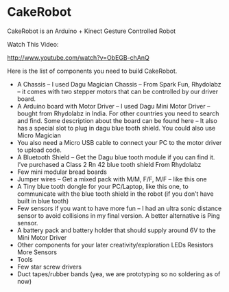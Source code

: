 CakeRobot
=========

CakeRobot is an Arduino + Kinect Gesture Controlled Robot


Watch This Video:

http://www.youtube.com/watch?v=ObEGB-chAnQ


Here is the list of components you need to build CakeRobot.

 * A Chassis – I used Dagu Magician Chassis  – From Spark Fun, Rhydolabz – it comes with two stepper motors that can be controlled by our driver board.
 * A Arduino board with Motor Driver – I used Dagu Mini Motor Driver – bought from Rhydolabz in India. For other countries you need to search and find. Some description about the board can be found here – It also has a special slot to plug in dagu blue tooth shield. You could also use Micro Magician
 * You also need a Micro USB cable to connect your PC to the motor driver to upload code.
 * A Bluetooth Shield – Get the Dagu blue tooth module if you can find it. I’ve purchased a Class 2 Rn 42 blue tooth shield From Rhydolabz
 * Few mini modular bread boards 
 * Jumper wires – Get a mixed pack with M/M, F/F, M/F – like this one
 * A Tiny blue tooth dongle for your PC/Laptop, like this one, to communicate with the blue tooth shield in the robot (if you don’t have built in blue tooth)
 * Few sensors if you want to have more fun – I had an ultra sonic distance sensor to avoid collisions in my final version. A better alternative is Ping sensor.
 * A battery pack and battery holder that should supply around 6V to the Mini Motor Driver
 * Other components for your later creativity/exploration LEDs Resistors More Sensors
 * Tools
 * Few star screw drivers
 * Duct tapes/rubber bands (yea, we are prototyping so no soldering as of now)



